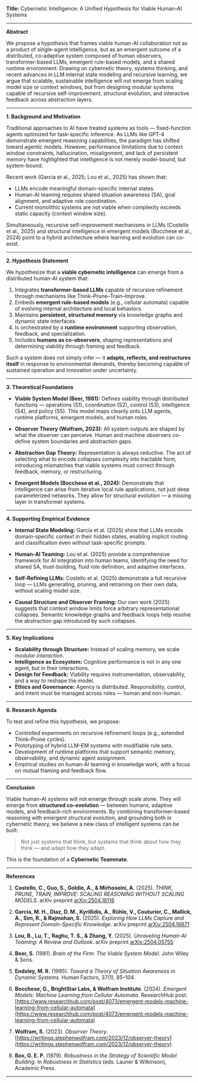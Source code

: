 **Title:**
Cybernetic Intelligence: A Unified Hypothesis for Viable Human-AI Systems

---

**Abstract**

We propose a hypothesis that frames viable human-AI collaboration not as a product of single-agent intelligence, but as an emergent outcome of a distributed, co-adaptive system composed of human observers, transformer-based LLMs, emergent rule-based models, and a shared runtime environment. Drawing on cybernetic theory, systems thinking, and recent advances in LLM internal state modeling and recursive learning, we argue that scalable, sustainable intelligence will not emerge from scaling model size or context windows, but from designing modular systems capable of recursive self-improvement, structural evolution, and interactive feedback across abstraction layers.

---

**1. Background and Motivation**

Traditional approaches to AI have treated systems as tools — fixed-function agents optimized for task-specific inference. As LLMs like GPT-4 demonstrate emergent reasoning capabilities, the paradigm has shifted toward agentic models. However, performance limitations due to context window constraints, hallucination, misalignment, and lack of persistent memory have highlighted that intelligence is not merely model-bound, but system-bound.

Recent work (Garcia et al., 2025; Lou et al., 2025) has shown that:

* LLMs encode meaningful domain-specific internal states.
* Human-AI teaming requires shared situation awareness (SA), goal alignment, and adaptive role coordination.
* Current monolithic systems are not viable when complexity exceeds static capacity (context window size).

Simultaneously, recursive self-improvement mechanisms in LLMs (Costello et al., 2025) and structural intelligence in emergent models (Bocchese et al., 2024) point to a hybrid architecture where learning and evolution can co-exist.

---

**2. Hypothesis Statement**

We hypothesize that a **viable cybernetic intelligence** can emerge from a distributed human-AI system that:

1. Integrates **transformer-based LLMs** capable of recursive refinement through mechanisms like Think–Prune–Train–Improve.
2. Embeds **emergent rule-based models** (e.g., cellular automata) capable of evolving internal architecture and local behaviors.
3. Maintains **persistent, structured memory** via knowledge graphs and dynamic state interfaces.
4. Is orchestrated by a **runtime environment** supporting observation, feedback, and specialization.
5. Includes **humans as co-observers**, shaping representations and determining viability through framing and feedback.

Such a system does not simply infer — it **adapts, reflects, and restructures itself** in response to environmental demands, thereby becoming capable of sustained operation and innovation under uncertainty.

---

**3. Theoretical Foundations**

* **Viable System Model (Beer, 1981):** Defines viability through distributed functions — operations (S1), coordination (S2), control (S3), intelligence (S4), and policy (S5). This model maps cleanly onto LLM agents, runtime platforms, emergent models, and human roles.

* **Observer Theory (Wolfram, 2023):** All system outputs are shaped by what the observer can perceive. Human and machine observers co-define system boundaries and abstraction gaps.

* **Abstraction Gap Theory:** Representation is always reductive. The act of selecting what to encode collapses complexity into tractable form, introducing mismatches that viable systems must correct through feedback, memory, or restructuring.

* **Emergent Models (Bocchese et al., 2024):** Demonstrate that intelligence can arise from iterative local rule applications, not just deep parameterized networks. They allow for structural evolution — a missing layer in transformer systems.

---

**4. Supporting Empirical Evidence**

* **Internal State Modeling:** Garcia et al. (2025) show that LLMs encode domain-specific context in their hidden states, enabling implicit routing and classification even without task-specific prompts.

* **Human-AI Teaming:** Lou et al. (2025) provide a comprehensive framework for AI integration into human teams, identifying the need for shared SA, trust-building, fluid role definition, and adaptive interfaces.

* **Self-Refining LLMs:** Costello et al. (2025) demonstrate a full recursive loop — LLMs generating, pruning, and retraining on their own data, without scaling model size.

* **Causal Structure and Observer Framing:** Our own work (2025) suggests that context window limits force arbitrary representational collapses. Semantic knowledge graphs and feedback loops help resolve the abstraction gap introduced by such collapses.

---

**5. Key Implications**

* **Scalability through Structure:** Instead of scaling memory, we scale *modular interaction*.
* **Intelligence as Ecosystem:** Cognitive performance is not in any one agent, but in their interactions.
* **Design for Feedback:** Viability requires instrumentation, observability, and a way to reshape the model.
* **Ethics and Governance:** Agency is distributed. Responsibility, control, and intent must be managed across roles — human and non-human.

---

**6. Research Agenda**

To test and refine this hypothesis, we propose:

* Controlled experiments on recursive refinement loops (e.g., extended Think–Prune cycles).
* Prototyping of hybrid LLM–EM systems with modifiable rule sets.
* Development of runtime platforms that support semantic memory, observability, and dynamic agent assignment.
* Empirical studies on human-AI teaming in knowledge work, with a focus on mutual framing and feedback flow.

---

**Conclusion**

Viable human-AI systems will not emerge through scale alone. They will emerge from **structured co-evolution** — between humans, adaptive models, and feedback-rich environments. By combining transformer-based reasoning with emergent structural evolution, and grounding both in cybernetic theory, we believe a new class of intelligent systems can be built:

> Not just systems that think, but systems that think about how they think — and adapt how they adapt.

This is the foundation of a **Cybernetic Teammate**.

---

**References**

1. **Costello, C., Guo, S., Goldie, A., & Mirhoseini, A.** (2025). *THINK, PRUNE, TRAIN, IMPROVE: SCALING REASONING WITHOUT SCALING MODELS*. arXiv preprint [arXiv:2504.18116](https://arxiv.org/abs/2504.18116)

2. **Garcia, M. H., Diaz, D. M., Kyrillidis, A., Rühle, V., Couturier, C., Mallick, A., Sim, R., & Rajmohan, S.** (2025). *Exploring How LLMs Capture and Represent Domain-Specific Knowledge*. arXiv preprint [arXiv:2504.16871](https://arxiv.org/abs/2504.16871)

3. **Lou, B., Lu, T., Raghu, T. S., & Zhang, Y.** (2025). *Unraveling Human-AI Teaming: A Review and Outlook*. arXiv preprint [arXiv:2504.05755](https://arxiv.org/abs/2504.05755)

4. **Beer, S.** (1981). *Brain of the Firm: The Viable System Model*. John Wiley & Sons.

5. **Endsley, M. R.** (1995). *Toward a Theory of Situation Awareness in Dynamic Systems*. Human Factors, 37(1), 85–104.

6. **Bocchese, G., BrightStar Labs, & Wolfram Institute**. (2024). *Emergent Models: Machine Learning from Cellular Automata*. ResearchHub post: [https://www.researchhub.com/post/4073/emergent-models-machine-learning-from-cellular-automata](https://www.researchhub.com/post/4073/emergent-models-machine-learning-from-cellular-automata)

7. **Wolfram, S.** (2023). *Observer Theory*. [https://writings.stephenwolfram.com/2023/12/observer-theory](https://writings.stephenwolfram.com/2023/12/observer-theory)

8. **Box, G. E. P.** (1979). *Robustness in the Strategy of Scientific Model Building*. In *Robustness in Statistics* (eds. Launer & Wilkinson), Academic Press.

---



